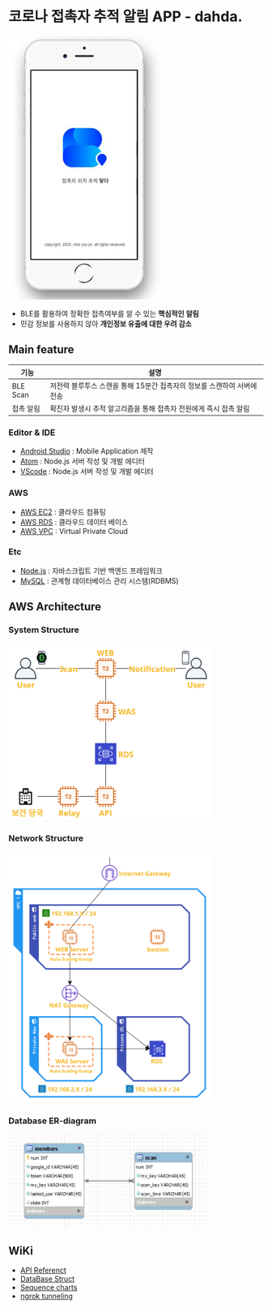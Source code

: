 # 코로나 접촉자 추적 알림 APP - dahda.
<img src="./img/loding.png" width = 300>






- BLE를 활용하여 정확한 접촉여부를 알 수 있는 **핵심적인 알림**
- 민감 정보를 사용하지 않아 **개인정보 유출에 대한 우려 감소**





## Main feature
| 기능 | 설명 |
| ------ | ------ |
| BLE Scan | 저전력 블루투스 스캔을 통해 15분간 접촉자의 정보를 스캔하여 서버에 전송 |
| 접촉 알림 | 확진자 발생시 추적 알고리즘을 통해 접촉자 전원에게 즉시 접촉 알림 |



### Editor & IDE
- [Android Studio](https://developer.android.com/studio/index.html) : Mobile Application 제작
- [Atom](https://atom.io) : Node.js 서버 작성 및 개발 에디터
- [VScode](https://https://code.visualstudio.com/) : Node.js 서버 작성 및 개발 에디터

### AWS
- [AWS EC2](https://aws.amazon.com/ko/ec2/) : 클라우드 컴퓨팅
- [AWS RDS](https://aws.amazon.com/ko/rds/) : 클라우드 데이터 베이스
- [AWS VPC](https://aws.amazon.com/ko/vpc/) : Virtual Private Cloud

### Etc
- [Node.js](https://nodejs.org/) : 자바스크립트 기반 백엔드 프레임워크
- [MySQL](https://www.mysql.com) : 관계형 데이터베이스 관리 시스템(RDBMS)


## AWS Architecture
### System Structure
<img src="./img/system.png" width=400>

### Network Structure
<img src="./img/network.png" width=400>

### Database ER-diagram
<img src="./img/db.JPG" width=400>


## WiKi

- [API Referenct](https://13.125.91.162/swmaestro/nice/-/wikis/API-Reference)
- [DataBase Struct](https://13.125.91.162/swmaestro/nice/-/wikis/DataBase-Struct)
- [Sequence charts](https://13.125.91.162/swmaestro/nice/-/wikis/Sequence-charts)
- [ngrok tunneling](https://13.125.91.162/swmaestro/nice/-/wikis/ngrok-tunneling)

